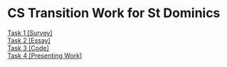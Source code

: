 # CS Transition Work for St Dominics

[Task 1 [Survey]](https://github.com/chudasmat/StDomsTransitionWork/blob/main/Documents%20%5BTasks%201%2C2%2C4%5D/Task%201%20%5BSurvey%5D.pdf)  
[Task 2 [Essay]](https://github.com/chudasmat/StDomsTransitionWork/blob/972922e213eaff90b8997fe70f3ce01ee22534c5/Documents%20%5BTasks%201%2C2%2C4%5D/Task%202%20%5BEssay%5D.pdf)  
[Task 3 [Code]](https://github.com/chudasmat/StDomsTransitionWork/tree/7294453f56baeb5c2c7964c95865a61ab46c0069/Code)  
[Task 4 [Presenting Work]](https://github.com/chudasmat/StDomsTransitionWork/blob/972922e213eaff90b8997fe70f3ce01ee22534c5/Documents%20%5BTasks%201%2C2%2C4%5D/Task%204%20%5BPresenting%20Work%5D.pdf)  
